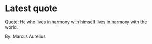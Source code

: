 # Latest quote 

Quote: He who lives in harmony with himself lives in harmony with the world. 

By: Marcus Aurelius